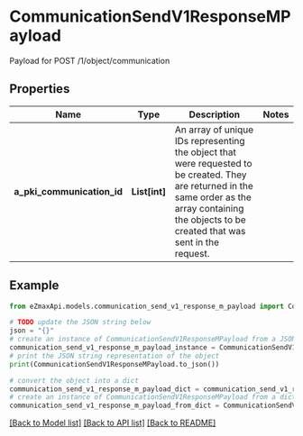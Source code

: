 # CommunicationSendV1ResponseMPayload

Payload for POST /1/object/communication

## Properties

Name | Type | Description | Notes
------------ | ------------- | ------------- | -------------
**a_pki_communication_id** | **List[int]** | An array of unique IDs representing the object that were requested to be created.  They are returned in the same order as the array containing the objects to be created that was sent in the request. | 

## Example

```python
from eZmaxApi.models.communication_send_v1_response_m_payload import CommunicationSendV1ResponseMPayload

# TODO update the JSON string below
json = "{}"
# create an instance of CommunicationSendV1ResponseMPayload from a JSON string
communication_send_v1_response_m_payload_instance = CommunicationSendV1ResponseMPayload.from_json(json)
# print the JSON string representation of the object
print(CommunicationSendV1ResponseMPayload.to_json())

# convert the object into a dict
communication_send_v1_response_m_payload_dict = communication_send_v1_response_m_payload_instance.to_dict()
# create an instance of CommunicationSendV1ResponseMPayload from a dict
communication_send_v1_response_m_payload_from_dict = CommunicationSendV1ResponseMPayload.from_dict(communication_send_v1_response_m_payload_dict)
```
[[Back to Model list]](../README.md#documentation-for-models) [[Back to API list]](../README.md#documentation-for-api-endpoints) [[Back to README]](../README.md)


